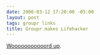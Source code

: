 ```yaml
---
date: 2006-03-12 17:20:00 -05:00
layout: post
tags: groupr links
title: Groupr makes Lifehacker
---
```


[Wooooooooooord up](http://www.lifehacker.com/software/flickr/track-flickr-groups-with-groupr-159686.php).